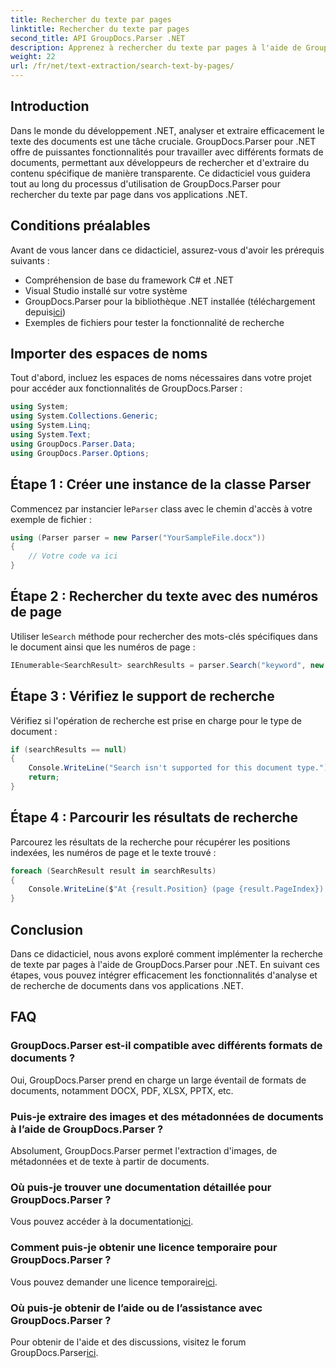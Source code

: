 ```yaml
---
title: Rechercher du texte par pages
linktitle: Rechercher du texte par pages
second_title: API GroupDocs.Parser .NET
description: Apprenez à rechercher du texte par pages à l'aide de GroupDocs.Parser pour .NET. Extrayez efficacement le contenu spécifique des documents de vos applications .NET.
weight: 22
url: /fr/net/text-extraction/search-text-by-pages/
---
```

## Introduction
Dans le monde du développement .NET, analyser et extraire efficacement le texte des documents est une tâche cruciale. GroupDocs.Parser pour .NET offre de puissantes fonctionnalités pour travailler avec différents formats de documents, permettant aux développeurs de rechercher et d'extraire du contenu spécifique de manière transparente. Ce didacticiel vous guidera tout au long du processus d'utilisation de GroupDocs.Parser pour rechercher du texte par page dans vos applications .NET.
## Conditions préalables
Avant de vous lancer dans ce didacticiel, assurez-vous d'avoir les prérequis suivants :
- Compréhension de base du framework C# et .NET
- Visual Studio installé sur votre système
-  GroupDocs.Parser pour la bibliothèque .NET installée (téléchargement depuis[ici](https://releases.groupdocs.com/parser/net/))
- Exemples de fichiers pour tester la fonctionnalité de recherche
## Importer des espaces de noms
Tout d'abord, incluez les espaces de noms nécessaires dans votre projet pour accéder aux fonctionnalités de GroupDocs.Parser :
```csharp
using System;
using System.Collections.Generic;
using System.Linq;
using System.Text;
using GroupDocs.Parser.Data;
using GroupDocs.Parser.Options;
```
## Étape 1 : Créer une instance de la classe Parser
 Commencez par instancier le`Parser` class avec le chemin d'accès à votre exemple de fichier :
```csharp
using (Parser parser = new Parser("YourSampleFile.docx"))
{
    // Votre code va ici
}
```
## Étape 2 : Rechercher du texte avec des numéros de page
 Utiliser le`Search` méthode pour rechercher des mots-clés spécifiques dans le document ainsi que les numéros de page :
```csharp
IEnumerable<SearchResult> searchResults = parser.Search("keyword", new SearchOptions(false, false, false, true));
```
## Étape 3 : Vérifiez le support de recherche
Vérifiez si l'opération de recherche est prise en charge pour le type de document :
```csharp
if (searchResults == null)
{
    Console.WriteLine("Search isn't supported for this document type.");
    return;
}
```
## Étape 4 : Parcourir les résultats de recherche
Parcourez les résultats de la recherche pour récupérer les positions indexées, les numéros de page et le texte trouvé :
```csharp
foreach (SearchResult result in searchResults)
{
    Console.WriteLine($"At {result.Position} (page {result.PageIndex}): {result.Text}");
}
```
## Conclusion
Dans ce didacticiel, nous avons exploré comment implémenter la recherche de texte par pages à l'aide de GroupDocs.Parser pour .NET. En suivant ces étapes, vous pouvez intégrer efficacement les fonctionnalités d'analyse et de recherche de documents dans vos applications .NET.

## FAQ
### GroupDocs.Parser est-il compatible avec différents formats de documents ?
Oui, GroupDocs.Parser prend en charge un large éventail de formats de documents, notamment DOCX, PDF, XLSX, PPTX, etc.
### Puis-je extraire des images et des métadonnées de documents à l’aide de GroupDocs.Parser ?
Absolument, GroupDocs.Parser permet l'extraction d'images, de métadonnées et de texte à partir de documents.
### Où puis-je trouver une documentation détaillée pour GroupDocs.Parser ?
 Vous pouvez accéder à la documentation[ici](https://tutorials.groupdocs.com/parser/net/).
### Comment puis-je obtenir une licence temporaire pour GroupDocs.Parser ?
 Vous pouvez demander une licence temporaire[ici](https://purchase.groupdocs.com/temporary-license/).
### Où puis-je obtenir de l’aide ou de l’assistance avec GroupDocs.Parser ?
 Pour obtenir de l'aide et des discussions, visitez le forum GroupDocs.Parser[ici](https://forum.groupdocs.com/c/parser/17).
